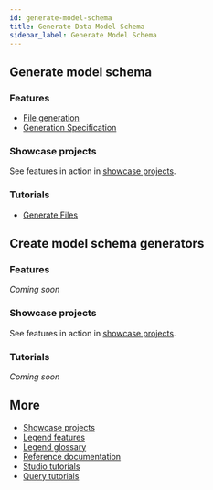 ```yaml
---
id: generate-model-schema
title: Generate Data Model Schema
sidebar_label: Generate Model Schema
---
```


## Generate model schema

### Features
- [File generation](../overview/legend-features.md/#file-generation)
- [Generation Specification](../overview/legend-features.md/#generation-specification)

### Showcase projects
See features in action in [showcase projects](../showcases/showcase-projects.md).

### Tutorials
- [Generate Files](../tutorials/studio-file-generation.md)

## Create model schema generators

### Features
_Coming soon_

### Showcase projects
See features in action in [showcase projects](../showcases/showcase-projects.md).

### Tutorials
_Coming soon_

## More
- [Showcase projects](../showcases/showcase-projects.md)
- [Legend features](../overview/legend-features.md)
- [Legend glossary](../overview/legend-glossary.md)
- [Reference documentation](../reference/legend-language.md)
- [Studio tutorials](../tutorials/studio-workspace.md)
- [Query tutorials](../tutorials/query-builder.md)